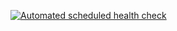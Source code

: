 [![Automated scheduled health check](https://github.com/abdimk/Stati/actions/workflows/main.yml/badge.svg)](https://github.com/abdimk/Stati/actions/workflows/main.yml)
